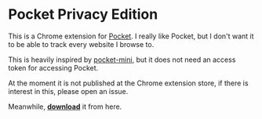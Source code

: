 # Pocket Privacy Edition

This is a Chrome extension for [Pocket](https://getpocket.com). I really like Pocket, but I don't want it to be able to track every website I browse to.

This is heavily inspired by [pocket-mini](https://github.com/evmar/pocket-mini), but it does not need an access token for accessing Pocket.

At the moment it is not published at the Chrome extension store, if there is interest in this, please open an issue.

Meanwhile, **[download](https://github.com/SpaceK33z/pocket-privacy/raw/master/pocket-privacy.crx)** it from here.
